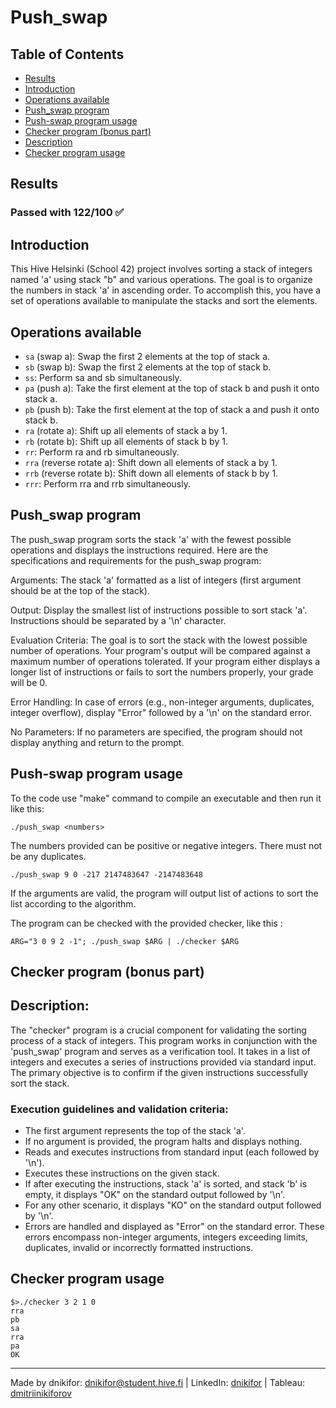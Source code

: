 # Push_swap

## Table of Contents
- [Results](#results)
- [Introduction](#introduction)
- [Operations available](#operations-available)
- [Push_swap program](#push_swap-program)
- [Push-swap program usage](#push-swap-program-usage)
- [Checker program (bonus part)](#checker-program-bonus-part)
- [Description](#description)
- [Checker program usage](#checker-program-usage)

## Results

### Passed with 122/100 ✅

## Introduction

This Hive Helsinki (School 42) project involves sorting a stack of integers named 'a' using stack "b" and various operations. The goal is to organize the numbers in stack 'a' in ascending order. To accomplish this, you have a set of operations available to manipulate the stacks and sort the elements.

## Operations available

- ```sa``` (swap a): Swap the first 2 elements at the top of stack a.
- ```sb``` (swap b): Swap the first 2 elements at the top of stack b.
- ```ss```: Perform sa and sb simultaneously.
- ```pa``` (push a): Take the first element at the top of stack b and push it onto stack a.
- ```pb``` (push b): Take the first element at the top of stack a and push it onto stack b.
- ```ra``` (rotate a): Shift up all elements of stack a by 1.
- ```rb``` (rotate b): Shift up all elements of stack b by 1.
- ```rr```: Perform ra and rb simultaneously.
- ```rra``` (reverse rotate a): Shift down all elements of stack a by 1.
- ```rrb``` (reverse rotate b): Shift down all elements of stack b by 1.
- ```rrr```: Perform rra and rrb simultaneously.

## Push_swap program

The push_swap program sorts the stack 'a' with the fewest possible operations and displays the instructions required. Here are the specifications and requirements for the push_swap program:

Arguments: The stack 'a' formatted as a list of integers (first argument should be at the top of the stack).

Output: Display the smallest list of instructions possible to sort stack 'a'. Instructions should be separated by a '\n' character.

Evaluation Criteria: The goal is to sort the stack with the lowest possible number of operations. Your program's output will be compared against a maximum number of operations tolerated. If your program either displays a longer list of instructions or fails to sort the numbers properly, your grade will be 0.

Error Handling: In case of errors (e.g., non-integer arguments, duplicates, integer overflow), display "Error" followed by a '\n' on the standard error.

No Parameters: If no parameters are specified, the program should not display anything and return to the prompt.

## Push-swap program usage

To the code use "make" command to compile an executable and then run it like this:

```shell
./push_swap <numbers>
```

The numbers provided can be positive or negative integers. There must not be any duplicates.

```shell
./push_swap 9 0 -217 2147483647 -2147483648
```

If the arguments are valid, the program will output list of actions to sort the list according to the algorithm.

The program can be checked with the provided checker, like this :

```shell
ARG="3 0 9 2 -1"; ./push_swap $ARG | ./checker $ARG
```

## Checker program (bonus part)

## Description:
The "checker" program is a crucial component for validating the sorting process of a stack of integers. This program works in conjunction with the 'push_swap' program and serves as a verification tool. It takes in a list of integers and executes a series of instructions provided via standard input. The primary objective is to confirm if the given instructions successfully sort the stack.

### Execution guidelines and validation criteria:

- The first argument represents the top of the stack 'a'.
- If no argument is provided, the program halts and displays nothing.
- Reads and executes instructions from standard input (each followed by '\n').
- Executes these instructions on the given stack.
- If after executing the instructions, stack 'a' is sorted, and stack 'b' is empty, it displays "OK" on the standard output followed by '\n'.
- For any other scenario, it displays "KO" on the standard output followed by '\n'.
- Errors are handled and displayed as "Error" on the standard error. These errors encompass non-integer arguments, integers exceeding limits, duplicates, invalid or incorrectly formatted instructions.

## Checker program usage

```shell
$>./checker 3 2 1 0
rra
pb
sa
rra
pa
OK
```

---
Made by dnikifor: dnikifor@student.hive.fi | LinkedIn: [dnikifor](https://www.linkedin.com/in/dmitriinikiforov/) | Tableau: [dmitriinikiforov](https://public.tableau.com/app/profile/nikiforov.dmitrii/vizzes)
